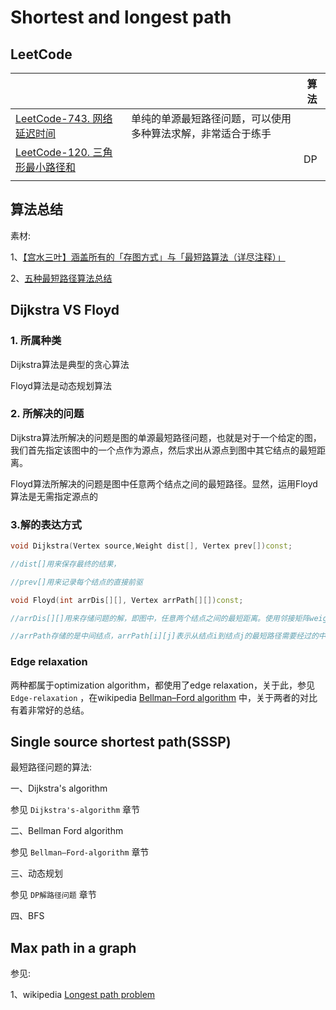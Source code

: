 # Shortest and longest path 



## LeetCode

|                                                              |                                                              | 算法 |
| ------------------------------------------------------------ | ------------------------------------------------------------ | ---- |
| [LeetCode-743. 网络延迟时间](https://leetcode.cn/problems/network-delay-time/) | 单纯的单源最短路径问题，可以使用多种算法求解，非常适合于练手 |      |
| [LeetCode-120. 三角形最小路径和](https://leetcode.cn/problems/triangle/) |                                                              | DP   |
|                                                              |                                                              |      |



## 算法总结

素材:

1、[【宫水三叶】涵盖所有的「存图方式」与「最短路算法（详尽注释）」](https://leetcode.cn/problems/network-delay-time/solution/gong-shui-san-xie-yi-ti-wu-jie-wu-chong-oghpz/)

2、[五种最短路径算法总结](https://leetcode.cn/problems/network-delay-time/solution/dirkdtra-by-happysnaker-vjii/)



## Dijkstra VS Floyd



### 1. 所属种类

Dijkstra算法是典型的贪心算法

Floyd算法是动态规划算法

### 2. 所解决的问题

Dijkstra算法所解决的问题是图的单源最短路径问题，也就是对于一个给定的图，我们首先指定该图中的一个点作为源点，然后求出从源点到图中其它结点的最短距离。

Floyd算法所解决的问题是图中任意两个结点之间的最短路径。显然，运用Floyd算法是无需指定源点的

### 3.解的表达方式

```C++
void Dijkstra(Vertex source,Weight dist[], Vertex prev[])const; 

//dist[]用来保存最终的结果，

//prev[]用来记录每个结点的直接前驱
```



 

```C++
void Floyd(int arrDis[][], Vertex arrPath[][])const;

//arrDis[][]用来存储问题的解，即图中，任意两个结点之间的最短距离。使用邻接矩阵weight_adjacency对它进行初始化

//arrPath存储的是中间结点，arrPath[i][j]表示从结点i到结点j的最短路径需要经过的中间结点
```





### Edge relaxation

两种都属于optimization algorithm，都使用了edge relaxation，关于此，参见 `Edge-relaxation` ，在wikipedia [Bellman–Ford algorithm](https://en.wikipedia.org/wiki/Bellman%E2%80%93Ford_algorithm) 中，关于两者的对比有着非常好的总结。

## Single source shortest path(SSSP)

最短路径问题的算法:

一、Dijkstra's algorithm

参见 `Dijkstra's-algorithm` 章节

二、Bellman Ford algorithm

参见 `Bellman–Ford-algorithm` 章节

三、动态规划

参见 `DP解路径问题` 章节

四、BFS



## Max path in a graph



参见: 

1、wikipedia [Longest path problem](https://en.wikipedia.org/wiki/Longest_path_problem)